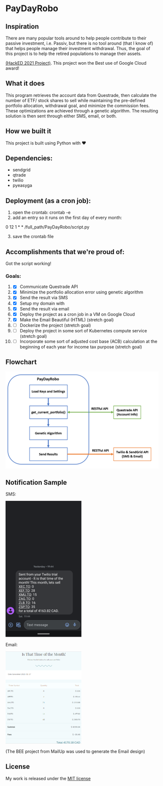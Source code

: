 # PayDayRobo

## Inspiration
There are many popular tools around to help people contribute to their passive investment, i.e. Passiv, but there is no tool around (that I know of) that helps people manage their investment withdrawal. Thus, the goal of this project is to help the retired populations to manage their assets.

[(HackED 2021 Project)](https://devpost.com/software/paydayrobo). This project won the Best use of Google Cloud award!

## What it does
This program retrieves the account data from Questrade, then calculate the number of ETF/ stock shares to sell while maintaining the pre-defined portfolio allocation, withdrawal goal, and minimize the commission fees. These optimizations are achieved through a genetic algorithm. The resulting solution is then sent through either SMS, email, or both.

## How we built it
This project is built using Python with ❤️
## Dependencies:
  - sendgrid
  - qtrade
  - twilio
  - pyeasyga

## Deployment (as a cron job):
1. open the crontab: crontab -e
2. add an entry so it runs on the first day of every month:

  0 12 1 * * /full_path/PayDayRobo/script.py

3. save the crontab file

## Accomplishments that we're proud of:
Got the script working!
### Goals:
1. - [x] Communicate Questrade API
2. - [x] Minimize the portfolio allocation error using genetic algorithm  
3. - [x] Send the result via SMS
4. - [x] Setup my domain with
5. - [x] Send the result via email
6. - [x] Deploy the project as a cron job in a VM on Google Cloud
7. - [x] Make the Email Beautiful (HTML) (stretch goal)
8. - [ ] Dockerize the project (stretch goal)
9. - [ ] Deploy the project in some sort of
Kubernetes compute service (stretch goal)
10. - [ ] Incorporate some sort of adjusted cost base (ACB) calculation at the beginning of each year for income tax purpose (stretch goal)

## Flowchart

<img src="./assets/FlowChart.png" alt="PayDayRobo script flowchart" />


## Notification Sample
SMS:

<img src="./assets/SMS.png" alt="SMS message" width="250"/>

Email:

<img src="./assets/email.png" alt="Email message" width="250"/>

(The BEE project from MailUp was used to generate the Email design)

## License
My work is released under the [MIT license](LICENSE)
